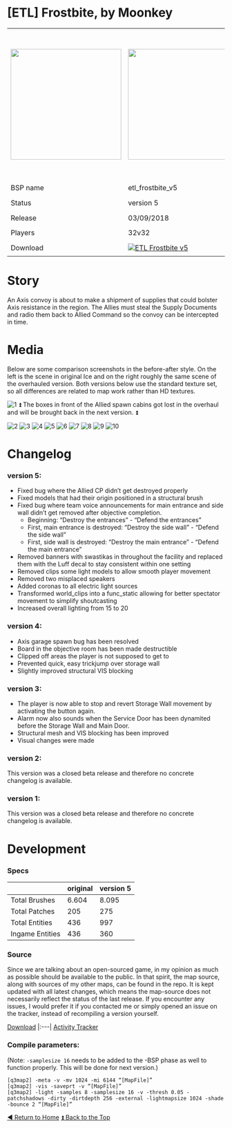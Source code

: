 [ETL] Frostbite, by Moonkey
==========

<table>
 <tr>
  <td><img src="https://github.com/realkemon/home/blob/master/levelshots/etl_frostbite.png" width="256"/></td>
  <td><img src="https://github.com/realkemon/home/blob/master/levelshots/etl_frostbite_cc.jpg" width="256"/></td>
  <td rowspan="6"><b>Index:</b><br>
<a href="https://github.com/realkemon/home/blob/master/README.md#-cedric-aka-kemon">Home</a><br>
<ul>
 <li><a href="https://github.com/realkemon/home/blob/master/etl_bergen.md#story">Story</a></li>
 <li><a href="https://github.com/realkemon/home/blob/master/etl_bergen.md#design-thoughts">Design Thoughts</a></li>
 <ul>
  <li><a href="https://github.com/realkemon/home/blob/master/etl_bergen.md#doors">Doors</a></li>
  <li><a href="https://github.com/realkemon/home/blob/master/etl_bergen.md#wall-elements">Wall Elements</a></li>
  <li><a href="https://github.com/realkemon/home/blob/master/etl_bergen.md#submarine-bay">Submarine Bay</a></li>
  <li><a href="https://github.com/realkemon/home/blob/master/etl_bergen.md#generator">Generator</a></li>
  <li><a href="https://github.com/realkemon/home/blob/master/etl_bergen.md#door-panels">Door Panels</a></li>
 </ul>
 <li><a href="https://github.com/realkemon/home/blob/master/etl_bergen.md#changelog">Changelog</a></li>
 <ul>
  <li><a href="https://github.com/realkemon/home/blob/master/etl_bergen.md#version-3">version 3</a></li>
  <li><a href="https://github.com/realkemon/home/blob/master/etl_bergen.md#version-2">version 2</a></li>
  <li><a href="https://github.com/realkemon/home/blob/master/etl_bergen.md#version-1">version 1</a></li>
 </ul>
 <li><a href="https://github.com/realkemon/home/blob/master/etl_bergen.md#development">Development</a></li>
 <ul>
  <li><a href="https://github.com/realkemon/home/blob/master/etl_bergen.md#specs">Specs</a></li>
  <li><a href="https://github.com/realkemon/home/blob/master/etl_bergen.md#source">Source</a></li>
  <li><a href="https://github.com/realkemon/home/blob/master/etl_bergen.md#compile-parameters">Compile Parameters</a></li>
 </ul></td>
 </tr>
 <tr>
  <td>BSP name</td>
  <td>etl_frostbite_v5</td>
 </tr>
 <tr>
  <td>Status</td>
  <td>version 5</td>
 </tr>
 <tr> 
  <td>Release</td>
  <td>03/09/2018</td>
 </tr>
 <tr>
  <td>Players</td>
  <td>32v32</td>
 </tr>
 <tr>
  <td>Download</td>
  <td><a href="https://www.moddb.com/mods/etlegacy/addons/etl-frostbite-v5" title="Download ETL Frostbite v5 - Mod DB" target="_blank"><img src="https://button.moddb.com/download/medium/143310.png" alt="ETL Frostbite v5" /></a></td>
 </tr>
</table>


Story
============

An Axis convoy is about to make a shipment of supplies that could bolster Axis resistance in the region. 
The Allies must steal the Supply Documents and radio them back to Allied Command so the convoy can be intercepted in time.


Media
============

Below are some comparison screenshots in the before-after style. On the left is the scene in original Ice and on the right roughly the same scene of the overhauled version. 
Both versions below use the standard texture set, so all differences are related to map work rather than HD textures.

![1](https://i.imgur.com/zidyArN.jpg)
:arrow_double_up: The boxes in front of the Allied spawn cabins got lost in the overhaul and will be brought back in the next version. :arrow_double_up:

![2](https://i.imgur.com/FePiawG.jpg)
![3](https://i.imgur.com/vedlHav.jpg)
![4](https://i.imgur.com/LUVAAhV.jpg)
![5](https://i.imgur.com/kG27FYZ.jpg)
![6](https://i.imgur.com/bRLsuWO.jpg)
![7](https://i.imgur.com/QZVObq2.jpg)
![8](https://i.imgur.com/oZfdNwk.jpg)
![9](https://i.imgur.com/rn8UuCD.jpg)
![10](https://i.imgur.com/QSs69Hf.jpg)


Changelog
============

### version 5:

* Fixed bug where the Allied CP didn’t get destroyed properly
* Fixed models that had their origin positioned in a structural brush
* Fixed bug where team voice announcements for main entrance and side wall didn’t get removed after objective completion.
  * Beginning: “Destroy the entrances” - “Defend the entrances”
  * First, main entrance is destroyed: “Destroy the side wall” - “Defend the side wall”
  * First, side wall is destroyed: “Destroy the main entrance” - “Defend the main entrance”
* Removed banners with swastikas in throughout the facility and replaced them with the Luff decal to stay consistent within one setting
* Removed clips some light models to allow smooth player movement
* Removed two misplaced speakers
* Added coronas to all electric light sources
* Transformed world_clips into a func_static allowing for better spectator movement to simplify shoutcasting
* Increased overall lighting from 15 to 20

### version 4:

* Axis garage spawn bug has been resolved
* Board in the objective room has been made destructible
* Clipped off areas the player is not supposed to get to
* Prevented quick, easy trickjump over storage wall
* Slightly improved structural VIS blocking


### version 3:

* The player is now able to stop and revert Storage Wall movement by activating the button again.
* Alarm now also sounds when the Service Door has been dynamited before the Storage Wall and Main Door.
* Structural mesh and VIS blocking has been improved
* Visual changes were made

### version 2:

This version was a closed beta release and therefore no concrete changelog is available.

### version 1:

This version was a closed beta release and therefore no concrete changelog is available.


Development
============

### Specs

<space> | original | version 5
:---|:---|:---
Total Brushes | 6.604 | 8.095
Total Patches | 205 | 275
Total Entities | 436 | 997
Ingame Entities | 436 | 360
 
 ### Source

Since we are talking about an open-sourced game, in my opinion as much as possible should be available to the public. In that spirit, the map source, along with sources of my other maps, can be found in the repo. It is kept updated with all latest changes, which means the map-source does not necessarily reflect the status of the last release. If you encounter any issues, I would prefer it if you contacted me or simply opened an issue on the tracker, instead of recompiling a version yourself.

[Download](https://github.com/realkemon/home/tree/master/maps)
|:---|
[Activity Tracker](https://github.com/realkemon/home/milestone/3)

### Compile parameters:
(Note: `-samplesize 16` needs to be added to the -BSP phase as well to function properly. This will be done for next version.)
```
[q3map2] -meta -v -mv 1024 -mi 6144 “[MapFile]”
[q3map2] -vis -saveprt -v “[MapFile]”
[q3map2] -light -samples 8 -samplesize 16 -v -thresh 0.05 -patchshadows -dirty -dirtdepth 256 -external -lightmapsize 1024 -shade -bounce 2 “[MapFile]”
```

[:arrow_backward: Return to Home](https://github.com/realkemon/home/blob/master/README.md#-cedric-aka-kemon) [:arrow_double_up: Back to the Top](https://github.com/realkemon/home/blob/master/etl_frostbite.md#)
